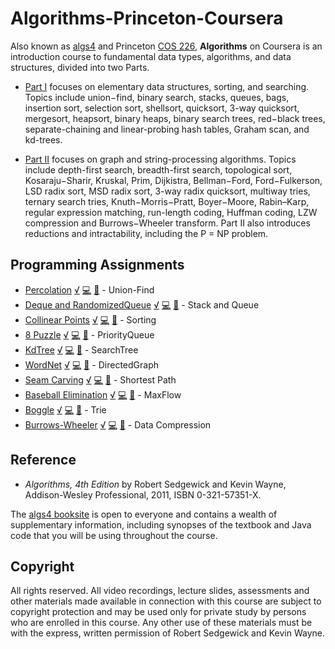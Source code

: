 # Algorithms-Princeton-Coursera

Also known as [algs4](http://algs4.cs.princeton.edu/) and Princeton [COS 226](www.princeton.edu/~cos226/), **Algorithms** on Coursera is an introduction course to fundamental data types, algorithms, and data structures, divided into two Parts.

- [Part I](https://www.coursera.org/learn/algorithms-part1/) focuses on elementary data structures, sorting, and searching. Topics include union−find, binary search, stacks, queues, bags, insertion sort, selection sort, shellsort, quicksort, 3-way quicksort, mergesort, heapsort, binary heaps, binary search trees, red−black trees, separate-chaining and linear-probing hash tables, Graham scan, and kd-trees.

- [Part II](https://www.coursera.org/learn/algorithms-part2/) focuses on graph and string-processing algorithms. Topics include depth-first search, breadth-first search, topological sort, Kosaraju−Sharir, Kruskal, Prim, Dijkistra, Bellman−Ford, Ford−Fulkerson, LSD radix sort, MSD radix sort, 3-way radix quicksort, multiway tries, ternary search tries, Knuth−Morris−Pratt, Boyer−Moore, Rabin–Karp, regular expression matching, run-length coding, Huffman coding, LZW compression and Burrows−Wheeler transform. Part II also introduces reductions and intractability, including the P = NP problem.

## Programming Assignments

- [Percolation](http://coursera.cs.princeton.edu/algs4/assignments/percolation.html) [√](http://coursera.cs.princeton.edu/algs4/checklists/percolation.html) [:computer:](./src/main/java/assignment1) [:100:](./test-output/Assignment1-Percolation-Union_Find.txt) - Union-Find
- [Deque and RandomizedQueue](http://coursera.cs.princeton.edu/algs4/assignments/queues.html) [√](http://coursera.cs.princeton.edu/algs4/checklists/queues.html) [:computer:](./src/main/java/assignment2) [:100:](./test-output/Assignment2-Deque_RandomizedQueue-Stack_Queue.txt) - Stack and Queue
- [Collinear Points](http://coursera.cs.princeton.edu/algs4/assignments/collinear.html) [√](http://coursera.cs.princeton.edu/algs4/checklists/collinear.html) [:computer:](./src/main/java/assignment3) [:100:](./test-output/Assignment3-CollinearPoints-Sorting.txt) - Sorting
- [8 Puzzle](http://coursera.cs.princeton.edu/algs4/assignments/8puzzle.html) [√](http://coursera.cs.princeton.edu/algs4/checklists/8puzzle.html) [:computer:](./src/main/java/assignment4) [:100:](./test-output/Assignment4-8_Puzzle-PriorityQueue.txt) - PriorityQueue
- [KdTree](http://coursera.cs.princeton.edu/algs4/assignments/kdtree.html) [√](http://coursera.cs.princeton.edu/algs4/checklists/kdtree.html) [:computer:](./src/main/java/assignment5) [:100:](./test-output/Assignment5-KdTree-SearchTree.txt) - SearchTree
- [WordNet](http://coursera.cs.princeton.edu/algs4/assignments/wordnet.html) [√](http://coursera.cs.princeton.edu/algs4/checklists/wordnet.html) [:computer:](./src/main/java/assignment6) [:100:](./test-output/Assignment6-WordNet-DirectedGraph.txt) - DirectedGraph
- [Seam Carving](http://coursera.cs.princeton.edu/algs4/assignments/seamCarving.html) [√](http://coursera.cs.princeton.edu/algs4/checklists/seamCarving.html) [:computer:](./src/main/java/assignment7) [:100:](./test-output/Assignment7-Seam_Carving-ShortestPath.txt) - Shortest Path
- [Baseball Elimination](http://coursera.cs.princeton.edu/algs4/assignments/baseball.html) [√](http://coursera.cs.princeton.edu/algs4/checklists/baseball.html) [:computer:](./src/main/java/assignment8) [:100:](./test-output/Assignment8-Baseball_Elimination-MaxFlow.txt) - MaxFlow
- [Boggle](http://coursera.cs.princeton.edu/algs4/assignments/boggle.html) [√](http://coursera.cs.princeton.edu/algs4/checklists/boggle.html) [:computer:](./src/main/java/assignment9) [:100:](./test-output/Assignment9-Boggle-Trie.txt) - Trie
- [Burrows-Wheeler](http://coursera.cs.princeton.edu/algs4/assignments/burrows.html) [√](http://coursera.cs.princeton.edu/algs4/checklists/burrows.html) [:computer:](./src/main/java/assignment10) [:100:](./test-output/Assignment10-Burrows_Wheeler-Data_Compression.txt) - Data Compression

## Reference

- _Algorithms, 4th Edition_ by Robert Sedgewick and Kevin Wayne, Addison-Wesley Professional, 2011, ISBN 0-321-57351-X.

The [algs4 booksite](http://algs4.cs.princeton.edu/) is open to everyone and contains a wealth of supplementary information, including synopses of the textbook and Java code that you will be using throughout the course.

## Copyright

All rights reserved. All video recordings, lecture slides, assessments and other materials made available in connection with this course are subject to copyright protection and may be used only for private study by persons who are enrolled in this course. Any other use of these materials must be with the express, written permission of Robert Sedgewick and Kevin Wayne.

